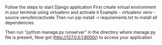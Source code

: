 Follow the steps to start Django application
First create virtual environment in your terminal using virtualenv and activate it 
Example - virtualenv venv
        - source venv/bin/activate
Then run pip install -r requirements.txt to install all dependencies

Then run "python manage.py runserver" in the directory where manage.py file is present,
Now got (http://127.0.0.1:8000/) to access your application
